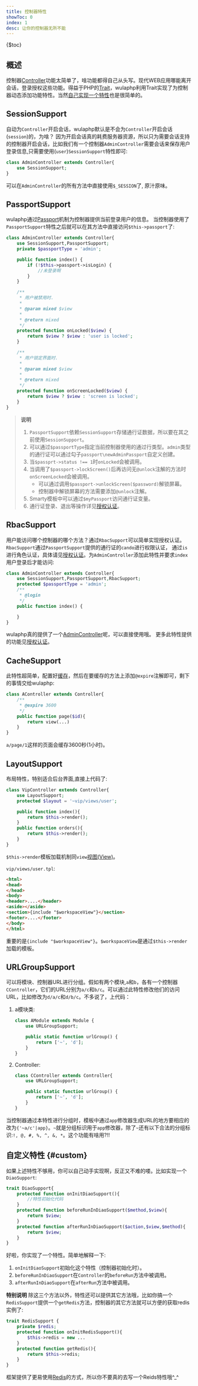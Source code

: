 ```yaml
---
title: 控制器特性
showToc: 0
index: 1
desc: 让你的控制器无所不能
---
```


{$toc}

## 概述

控制器[Controller](controller.md)功能太简单了，啥功能都得自己从头写。现代WEB应用哪能离开会话，登录授权这些功能。得益于PHP的[Trait](http://php.net/manual/zh/language.oop5.traits.php)，wulaphp利用Trait实现了为控制器动态添加功能特性。当然[自己实现一个特性](#custom)也是很简单的。

## SessionSupport

自动为`Controller`开启会话，wulaphp默认是不会为`Controller`开启会话(`session`)的，为啥？
因为开启会话真的耗费服务器资源，所以只为需要会话支持的控制器开启会话，比如我们有一个控制器`AdminController`需要会话来保存用户登录信息,只需要使用(`user`)`SessionSupport`特性即可:

```php
class AdminController extends Controller{
    use SessionSupport;
}
```

可以在`AdminController`的所有方法中直接使用`$_SESSION`了, 原汁原味。

## PassportSupport

wulaphp通过[Passport](https://github.com/ninggf/wulaphp/blob/master/wulaphp/auth/Passport.php)机制为控制器提供当前登录用户的信息。
当控制器使用了`PassportSupport`特性之后就可以在其方法中直接访问`$this->passport`了:

```php
class AdminController extends Controller{
    use SessionSupport,PassportSupport;
    private $passportType = 'admin';

    public function index() {
        if (!$this->passport->isLogin) {
            //未登录啊
        }
    }

    /**
     * 用户被禁用时.
     *
     * @param mixed $view
     *
     * @return mixed
     */
    protected function onLocked($view) {
        return $view ? $view : 'user is locked';
    }

    /**
     * 用户锁定界面时.
     *
     * @param mixed $view
     *
     * @return mixed
     */
    protected function onScreenLocked($view) {
        return $view ? $view : 'screen is locked';
    }
}
```

> **说明**
>
> 1. `PassportSupport`依赖`SessionSupport`存储通行证数据，所以要在其之前使用`SessionSupport`。
> 2. 可以通过`$passportType`指定当前控制器使用的通过行类型。`admin`类型的通行证可以通过勾子`passport\newAdminPassport`自定义创建。
> 3. 当`$passprt->status !== 1`时`onLocked`会被调用。
> 4. 当调用了`$passport->lockScreen()`后再访问无`@unlock`注解的方法时`onScreenLocked`会被调用。
>    * 可以通过调用`$passport->unlockScreen($password)`解锁屏幕。
>    * 控制器中解锁屏幕的方法需要添加`@unlock`注解。
> 5. Smarty模板中可以通过`$myPassport`访问通行证变量。
> 6. 通行证登录、退出等操作详见[授权认证](../advance/rbac.md)。

## RbacSupport

用户能访问哪个控制器的哪个方法？通过`RbacSupport`可以简单实现授权认证。`RbacSupport`通过`PassportSupport`提供的通行证的`cando`进行权限认证，
通过`is`进行角色认证，具体请见[授权认证](../advance/rbac.md)。为`AdminController`添加此特性并要求`index`用户登录后才能访问:

```php
class AdminController extends Controller{
    use SessionSupport,PassportSupport,RbacSupport;
    protected $passportType = 'admin';
    /**
     * @login
     */
    public function index() {

    }
}
```

wulaphp真的提供了一个[AdminController](https://github.com/ninggf/wulaphp/blob/master/wulaphp/mvc/controller/AdminController.php)呢，可以直接使用哦。
更多此特性提供的功能见[授权认证](../advance/rbac.md)。

## CacheSupport

此特性超简单，配置好[缓存](../config/cache.md)，然后在要缓存的方法上添加`@expire`注解即可，剩下的事情交给wulaphp:

```php
class AController extends Controller{
    /**
     * @expire 3600
     */
    public function page($id){
        return view(...)
    }
}
```

`a/page/1`这样的页面会缓存3600秒(1小时)。

## LayoutSupport

布局特性，特别适合后台界面,直接上代码了:

```php
class VipController extends Controller{
    use LayoutSupport;
    protected $layout = '~vip/views/user';

    public function index(){
        return $this->render();
    }
    public function orders(){
        return $this->render();
    }
}
```

`$this->render`模板加载机制同`view`[视图(View)](controller.md#tpl)。

`vip/views/user.tpl`:

```html
<html>
<head>
</head>
<body>
<header>....</header>
<aside></aside>
<section>{include "$workspaceView"}</section>
<footer>....</footer>
</body>
</html>
```

重要的是`{include "$workspaceView"}`。`$workspaceView`是通过`$this->render`加载的模板。

## URLGroupSupport

可以将模块、控制器URL进行分组。假如有两个模块,`a`和`b`，各有一个控制器`CController`，它们的URL分别为`a/c`和`b/c`。可以通过此特性修改他们的访问URL，比如修改为`d/a/c`和`d/b/c`。不多说了，上代码：

1. a模块类:

    ```php
    class AModule extends Module {
        use URLGroupSupport;

        public static function urlGroup() {
            return ['~', 'd'];
        }
    }
    ```

2. Controller:

    ```php
    class CController extends Controller{
        use URLGroupSupport;

        public static function urlGroup() {
            return ['~', 'd'];
        }
    }
    ```

当控制器通过本特性进行分组时，模板中通过`app`修改器生成URL的地方要相应的改为`{'~a/c'|app}`。`~`就是分组标识用于`app`修改器，除了`~`还有以下合法的分组标识:`!, @, #, %, ^, &, *`。这个功能有啥用?!!

## 自定义特性 {#custom}

如果上述特性不够用，你可以自己动手实现啊，反正又不难的喽。比如实现一个`DiaoSupport`:

```php
trait DiaoSupport{
    protected function onInitDiaoSupport(){
        //特性初始化代码
    }
    protected function beforeRunInDiaoSupport($method,$view){
        return $view;
    }
    protected function afterRunInDiaoSupport($action,$view,$method){
        return $view;
    }
}
```

好啦，你实现了一个特性。简单地解释一下:

1. `onInitDiaoSupport`初始化这个特性（控制器初始化时）。
2. `beforeRunInDiaoSupport`在`Controller`的`beforeRun`方法中被调用。
3. `afterRunInDiaoSupport`在`afterRun`方法中被调用。

**特别说明**
除这三个方法以外，特性还可以提供其它方法哦，比如你搞一个`RedisSupport`提供一个`getRedis`方法，控制器的其它方法就可以方便的获取redis实例了:

```php
trait RedisSupport {
    private $redis;
    protected function onInitRedisSupport(){
        $this->redis = new ...
    }
    protected function getRedis(){
        return $this->redis;
    }
}
```

框架提供了更易使用[Redis](../utils/redis.md)的方式，所以你不要真的去写一个Reids特性哦^_^
